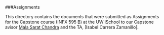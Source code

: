 ###Assignments

This directory contains the documents that were submitted as Assignments for the Capstone course (INFX 595 B) at the UW iSchool to our Capstone avisor [Mala Sarat Chandra](https://www.linkedin.com/in/malachandra) and the TA, [Isabel Carrera Zamanillo].
